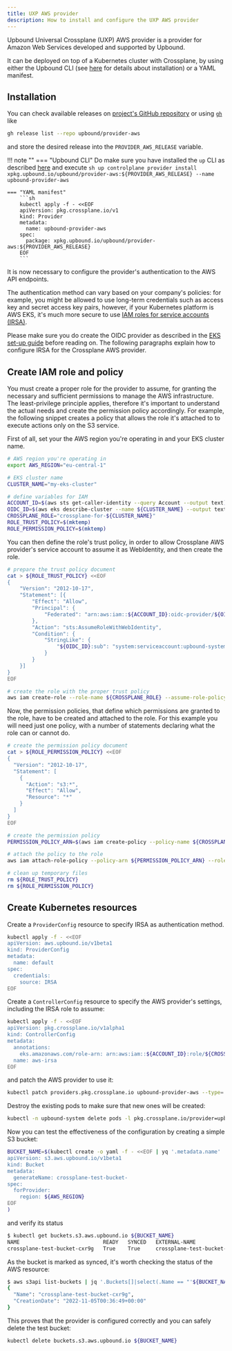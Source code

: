 ```yaml
---
title: UXP AWS provider
description: How to install and configure the UXP AWS provider
---
```


Upbound Universal Crossplane (UXP) AWS provider is a provider for Amazon Web Services developed and supported by Upbound.

It can be deployed on top of a Kubernetes cluster with Crossplane, by using either the Upbound CLI
(see [here](../index.md) for details about installation) or a YAML manifest.

## Installation

You can check available releases on [project's GitHub repository](https://github.com/upbound/provider-aws/releases)
or using [`gh`](https://cli.github.com/) like

```sh
gh release list --repo upbound/provider-aws
```

and store the desired release into the `PROVIDER_AWS_RELEASE` variable.

!!! note ""
    === "Upbound CLI"
        Do make sure you have installed the `up` CLI as described [here](../index.md) and execute
        ```sh
        up controlplane provider install xpkg.upbound.io/upbound/provider-aws:${PROVIDER_AWS_RELEASE} --name upbound-provider-aws
        ```

    === "YAML manifest"
        ```sh
        kubectl apply -f - <<EOF
        apiVersion: pkg.crossplane.io/v1
        kind: Provider
        metadata:
          name: upbound-provider-aws
        spec:
          package: xpkg.upbound.io/upbound/provider-aws:${PROVIDER_AWS_RELEASE}
        EOF
        ```

It is now necessary to configure the provider's authentication to the AWS API endpoints.

The authentication method can vary based on your company's policies: for example,
you might be allowed to use long-term credentials such as access key and secret access key pairs,
however, if your Kubernetes platform is AWS EKS, it's much more secure to use [IAM roles for service accounts (IRSA)][irsa].

Please make sure you do create the OIDC provider
as described in the [EKS set-up guide](../../usecases/aws/prerequisites/eks.md) before reading on.
The following paragraphs explain how to configure IRSA for the Crossplane AWS provider.

## Create IAM role and policy

You must create a proper role for the provider to assume, for granting the necessary and sufficient permissions to manage the AWS infrastructure.
The least-privilege principle applies, therefore it's important to understand the actual needs and create the permission policy accordingly.
For example, the following snippet creates a policy that allows the role it's attached to to execute actions only on the S3 service.

First of all, set your the AWS region you're operating in and your EKS cluster name.

```sh
# AWS region you're operating in
export AWS_REGION="eu-central-1"

# EKS cluster name
CLUSTER_NAME="my-eks-cluster"

# define variables for IAM
ACCOUNT_ID=$(aws sts get-caller-identity --query Account --output text)
OIDC_ID=$(aws eks describe-cluster --name ${CLUSTER_NAME} --output text --query "cluster.identity.oidc.issuer" | cut -d/ -f3-)
CROSSPLANE_ROLE="crossplane-for-${CLUSTER_NAME}"
ROLE_TRUST_POLICY=$(mktemp)
ROLE_PERMISSION_POLICY=$(mktemp)
```

You can then define the role's trust policy, in order to allow Crossplane AWS provider's
service account to assume it as WebIdentity, and then create the role.

```sh
# prepare the trust policy document
cat > ${ROLE_TRUST_POLICY} <<EOF
{
    "Version": "2012-10-17",
    "Statement": [{
        "Effect": "Allow",
        "Principal": {
            "Federated": "arn:aws:iam::${ACCOUNT_ID}:oidc-provider/${OIDC_ID}"
        },
        "Action": "sts:AssumeRoleWithWebIdentity",
        "Condition": {
            "StringLike": {
                "${OIDC_ID}:sub": "system:serviceaccount:upbound-system:upbound-provider-aws-*"
            }
        }
    }]
}
EOF

# create the role with the proper trust policy
aws iam create-role --role-name ${CROSSPLANE_ROLE} --assume-role-policy-document file://${ROLE_TRUST_POLICY}
```

Now, the permission policies, that define which permissions are granted to the role, have to be created and attached to the role.
For this example you will need just one policy, with a number of statements declaring what the role can or cannot do.

```sh
# create the permission policy document
cat > ${ROLE_PERMISSION_POLICY} <<EOF
{
  "Version": "2012-10-17",
  "Statement": [
    {
      "Action": "s3:*",
      "Effect": "Allow",
      "Resource": "*"
    }
  ]
}
EOF

# create the permission policy
PERMISSION_POLICY_ARN=$(aws iam create-policy --policy-name ${CROSSPLANE_ROLE} --policy-document file://${ROLE_PERMISSION_POLICY} --query Policy.Arn --output text)

# attach the policy to the role
aws iam attach-role-policy --policy-arn ${PERMISSION_POLICY_ARN} --role-name ${CROSSPLANE_ROLE}

# clean up temporary files
rm ${ROLE_TRUST_POLICY}
rm ${ROLE_PERMISSION_POLICY}
```

## Create Kubernetes resources

Create a `ProviderConfig` resource to specify IRSA as authentication method.

```sh
kubectl apply -f - <<EOF
apiVersion: aws.upbound.io/v1beta1
kind: ProviderConfig
metadata:
  name: default
spec:
  credentials:
    source: IRSA
EOF
```

Create a `ControllerConfig` resource to specify the AWS provider's settings,
including the IRSA role to assume:

```sh
kubectl apply -f - <<EOF
apiVersion: pkg.crossplane.io/v1alpha1
kind: ControllerConfig
metadata:
  annotations:
    eks.amazonaws.com/role-arn: arn:aws:iam::${ACCOUNT_ID}:role/${CROSSPLANE_ROLE}
  name: aws-irsa
EOF
```

and patch the AWS provider to use it:

```sh
kubectl patch providers.pkg.crossplane.io upbound-provider-aws --type='merge' --patch '{"spec": { "controllerConfigRef": { "name": "aws-irsa" } } }'
```

Destroy the existing pods to make sure that new ones will be created:

```sh
kubectl -n upbound-system delete pods -l pkg.crossplane.io/provider=upbound-provider-aws
```

Now you can test the effectiveness of the configuration by creating a simple S3 bucket:

```sh
BUCKET_NAME=$(kubectl create -o yaml -f - <<EOF | yq '.metadata.name'
apiVersion: s3.aws.upbound.io/v1beta1
kind: Bucket
metadata:
  generateName: crossplane-test-bucket-
spec:
  forProvider:
    region: ${AWS_REGION}
EOF
)
```

and verify its status

```sh hl_lines="1"
$ kubectl get buckets.s3.aws.upbound.io ${BUCKET_NAME}
NAME                           READY   SYNCED   EXTERNAL-NAME                  AGE
crossplane-test-bucket-cxr9g   True    True     crossplane-test-bucket-cxr9g   80s
```

As the bucket is marked as synced, it's worth checking the status of the AWS resource:

```sh hl_lines="1"
$ aws s3api list-buckets | jq '.Buckets[]|select(.Name == "'${BUCKET_NAME}'")'
{
  "Name": "crossplane-test-bucket-cxr9g",
  "CreationDate": "2022-11-05T00:36:49+00:00"
}
```

This proves that the provider is configured correctly and you can safely delete the test bucket:

```sh
kubectl delete buckets.s3.aws.upbound.io ${BUCKET_NAME}
```

[irsa]: https://docs.aws.amazon.com/eks/latest/userguide/iam-roles-for-service-accounts.html
